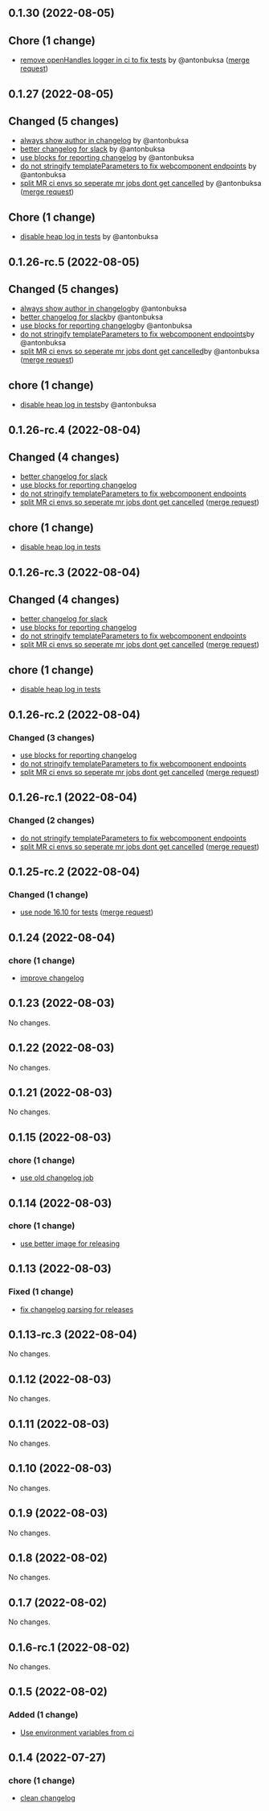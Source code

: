 ## 0.1.30 (2022-08-05)

## Chore (1 change)

- [remove openHandles logger in ci to fix tests](kchat/webapp@5b825e1bd470b1da131e41b0113e46abecd6df73) by @antonbuksa ([merge request](kchat/webapp!85))

## 0.1.27 (2022-08-05)

## Changed (5 changes)

- [always show author in changelog](kchat/webapp@3a1182cec874bbacbfbf2d87471ec44c7f6bc395) by @antonbuksa
- [better changelog for slack](kchat/webapp@2d5fd6c69bf8237df4c400e089f9c01e8b1b464c) by @antonbuksa
- [use blocks for reporting changelog](kchat/webapp@4cf79b4ac6991f6da3db17e509631a7278dfca8d) by @antonbuksa
- [do not stringify templateParameters to fix webcomponent endpoints](kchat/webapp@f6d4db3a03f96532119f9448b3a13daf365f86db) by @antonbuksa
- [split MR ci envs so seperate mr jobs dont get cancelled](kchat/webapp@5f0d28564a98d1c57d5b62bb0fbbb732f6510450) by @antonbuksa ([merge request](kchat/webapp!83))

## Chore (1 change)

- [disable heap log in tests](kchat/webapp@9e56ef041fbb5b932787d85e8405358fe80f476d) by @antonbuksa

## 0.1.26-rc.5 (2022-08-05)

## Changed (5 changes)

- [always show author in changelog](kchat/webapp@3a1182cec874bbacbfbf2d87471ec44c7f6bc395)by @antonbuksa
- [better changelog for slack](kchat/webapp@2d5fd6c69bf8237df4c400e089f9c01e8b1b464c)by @antonbuksa
- [use blocks for reporting changelog](kchat/webapp@4cf79b4ac6991f6da3db17e509631a7278dfca8d)by @antonbuksa
- [do not stringify templateParameters to fix webcomponent endpoints](kchat/webapp@f6d4db3a03f96532119f9448b3a13daf365f86db)by @antonbuksa
- [split MR ci envs so seperate mr jobs dont get cancelled](kchat/webapp@5f0d28564a98d1c57d5b62bb0fbbb732f6510450)by @antonbuksa ([merge request](kchat/webapp!83))

## chore (1 change)

- [disable heap log in tests](kchat/webapp@9e56ef041fbb5b932787d85e8405358fe80f476d)by @antonbuksa

## 0.1.26-rc.4 (2022-08-04)

## Changed (4 changes)

- [better changelog for slack](kchat/webapp@2d5fd6c69bf8237df4c400e089f9c01e8b1b464c)
- [use blocks for reporting changelog](kchat/webapp@4cf79b4ac6991f6da3db17e509631a7278dfca8d)
- [do not stringify templateParameters to fix webcomponent endpoints](kchat/webapp@f6d4db3a03f96532119f9448b3a13daf365f86db)
- [split MR ci envs so seperate mr jobs dont get cancelled](kchat/webapp@5f0d28564a98d1c57d5b62bb0fbbb732f6510450) ([merge request](kchat/webapp!83))

## chore (1 change)

- [disable heap log in tests](kchat/webapp@9e56ef041fbb5b932787d85e8405358fe80f476d)

## 0.1.26-rc.3 (2022-08-04)

## Changed (4 changes)

- [better changelog for slack](kchat/webapp@2d5fd6c69bf8237df4c400e089f9c01e8b1b464c)
- [use blocks for reporting changelog](kchat/webapp@4cf79b4ac6991f6da3db17e509631a7278dfca8d)
- [do not stringify templateParameters to fix webcomponent endpoints](kchat/webapp@f6d4db3a03f96532119f9448b3a13daf365f86db)
- [split MR ci envs so seperate mr jobs dont get cancelled](kchat/webapp@5f0d28564a98d1c57d5b62bb0fbbb732f6510450) ([merge request](kchat/webapp!83))

## chore (1 change)

- [disable heap log in tests](kchat/webapp@9e56ef041fbb5b932787d85e8405358fe80f476d)

## 0.1.26-rc.2 (2022-08-04)

### Changed (3 changes)

- [use blocks for reporting changelog](kchat/webapp@4cf79b4ac6991f6da3db17e509631a7278dfca8d)
- [do not stringify templateParameters to fix webcomponent endpoints](kchat/webapp@f6d4db3a03f96532119f9448b3a13daf365f86db)
- [split MR ci envs so seperate mr jobs dont get cancelled](kchat/webapp@5f0d28564a98d1c57d5b62bb0fbbb732f6510450) ([merge request](kchat/webapp!83))

## 0.1.26-rc.1 (2022-08-04)

### Changed (2 changes)

- [do not stringify templateParameters to fix webcomponent endpoints](kchat/webapp@f6d4db3a03f96532119f9448b3a13daf365f86db)
- [split MR ci envs so seperate mr jobs dont get cancelled](kchat/webapp@5f0d28564a98d1c57d5b62bb0fbbb732f6510450) ([merge request](kchat/webapp!83))

## 0.1.25-rc.2 (2022-08-04)

### Changed (1 change)

- [use node 16.10 for tests](kchat/webapp@2dc973a65fb39b13da4a9339939c0ff9761320b8) ([merge request](kchat/webapp!82))

## 0.1.24 (2022-08-04)

### chore (1 change)

- [improve changelog](kchat/webapp@046ce3af5b342e8ea53512b3d5d2a0e4886baf68)

## 0.1.23 (2022-08-03)

No changes.

## 0.1.22 (2022-08-03)

No changes.

## 0.1.21 (2022-08-03)

No changes.

## 0.1.15 (2022-08-03)

### chore (1 change)

- [use old changelog job](kchat/webapp@4968394b521b8df1bd96664be26e679698e3e181)

## 0.1.14 (2022-08-03)

### chore (1 change)

- [use better image for releasing](kchat/webapp@77df1c05def7bf18b5f8f9c6716090212a84a73c)

## 0.1.13 (2022-08-03)

### Fixed (1 change)

- [fix changelog parsing for releases](kchat/webapp@635e635894a09d7d00d84bd8299a7b35bf85da93)

## 0.1.13-rc.3 (2022-08-04)

No changes.

## 0.1.12 (2022-08-03)

No changes.

## 0.1.11 (2022-08-03)

No changes.

## 0.1.10 (2022-08-03)

No changes.

## 0.1.9 (2022-08-03)

No changes.

## 0.1.8 (2022-08-02)

No changes.

## 0.1.7 (2022-08-02)

No changes.

## 0.1.6-rc.1 (2022-08-02)

No changes.

## 0.1.5 (2022-08-02)

### Added (1 change)

- [Use environment variables from ci](kchat/webapp@8e9394804d529434bf52bad0bfeadccf7cfb469c)

## 0.1.4 (2022-07-27)

### chore (1 change)

- [clean changelog](kchat/webapp@90297605a070851ce56a598c9cb539b287a2a9ab)
